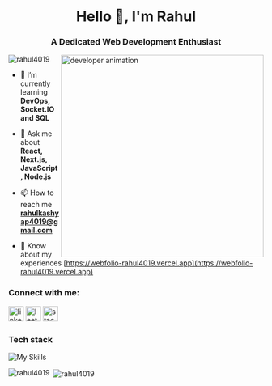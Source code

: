 <h1 align="center">Hello 👋, I'm Rahul</h1>
<h3 align="center">A Dedicated Web Development Enthusiast</h3>

<img align="right" alt="developer animation"  width="400" src="https://media.tenor.com/Li7HobCHqa0AAAAi/trial.gif" />

<p align="left"> <img src="https://komarev.com/ghpvc/?username=rahul4019&label=Profile%20views&color=0e75b6&style=flat" alt="rahul4019" /> </p>

- 🌱 I’m currently learning **DevOps, Socket.IO and SQL**

- 💬 Ask me about **React, Next.js, JavaScript, Node.js**

- 📫 How to reach me **rahulkashyap4019@gmail.com**

- 📄 Know about my experiences [https://webfolio-rahul4019.vercel.app](https://webfolio-rahul4019.vercel.app)

<h3 align="left">Connect with me:</h3>
<p align="left">
<a href="https://www.linkedin.com/in/rahul-kumar-170a93227" target="blank"><img src="https://img.shields.io/static/v1?message=LinkedIn&logo=linkedin&label=&color=0077B5&logoColor=white&labelColor=&style=for-the-badge" height="30" alt="linkedin logo"  /></a>
<a href="https://leetcode.com/rahul4019" target="blank"><img src="https://img.shields.io/static/v1?message=LeetCode&logo=leetcode&label=&color=black&logoColor=orange&labelColor=&style=for-the-badge" height="30" alt="leetcode logo"  /></a>
<a href="https://stackoverflow.com/users/19168229/rahul4019" target="blank"><img src="https://img.shields.io/static/v1?message=stackOverflow&logo=stackoverflow&label=&color=gray&logoColor=orange&labelColor=&style=for-the-badge" height="30" alt="stackoverflow logo"  /></a>
</p>

<h3 align="left">Tech stack</h3>

![My Skills](https://skillicons.dev/icons?i=js,react,next,tailwind,redux,express,nodejs,mongodb,ts,postgres,py,bootstrap,cpp)

  

<p><img align="left" src="https://github-readme-stats.vercel.app/api/top-langs?username=rahul4019&show_icons=true&locale=en&layout=compact" alt="rahul4019" /></p>

<p>&nbsp;<img align="center" src="https://github-readme-stats.vercel.app/api?username=rahul4019&show_icons=true&locale=en" alt="rahul4019" /></p>
